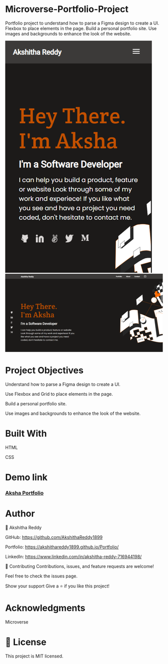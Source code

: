 # Microverse-Portfolio-Project

Portfolio project to understand how to parse a Figma design to create a UI.
Flexbox to place elements in the page.
Build a personal portfolio site.
Use images and backgrounds to enhance the look of the website.

![Portfolio](./assest/Portfolio_Screenshot-1.png)
![portfolio](./assest/Portfolio_Screenshot-2.png)

# Project Objectives

Understand how to parse a Figma design to create a UI.

Use Flexbox and Grid to place elements in the page.

Build a personal portfolio site.

Use images and backgrounds to enhance the look of the website.

# Built With
HTML

CSS

# Demo link

### [Aksha Portfolio](https://akshithareddy1899.github.io/Microverse-Portfolio/)

# Author
👤 Akshitha Reddy

GitHub: https://github.com/AkshithaReddy1899

Portfolio: https://akshithareddy1899.github.io/Portfolio/

LinkedIn: https://www.linkedin.com/in/akshitha-reddy-716944198/


🤝 Contributing
Contributions, issues, and feature requests are welcome!

Feel free to check the issues page.

Show your support
Give a ⭐️ if you like this project!

# Acknowledgments

Microverse

# 📝 License
This project is MIT licensed.
